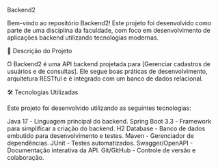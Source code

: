 Backend2


Bem-vindo ao repositório Backend2! Este projeto foi desenvolvido como parte de uma disciplina da faculdade, com foco em desenvolvimento de aplicações backend utilizando tecnologias modernas.

🚀 Descrição do Projeto


O Backend2 é uma API backend projetada para [Gerenciar cadastros de usuários e de consultas]. Ele segue boas práticas de desenvolvimento, arquitetura RESTful e é integrado com um banco de dados relacional.

🛠️ Tecnologias Utilizadas


Este projeto foi desenvolvido utilizando as seguintes tecnologias:



Java 17 - Linguagem principal do backend.
Spring Boot 3.3 - Framework para simplificar a criação do backend.
H2 Database - Banco de dados embutido para desenvolvimento e testes.
Maven - Gerenciador de dependências.
JUnit - Testes automatizados.
Swagger/OpenAPI - Documentação interativa da API.
Git/GitHub - Controle de versão e colaboração.
